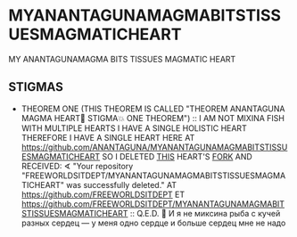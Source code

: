 # MYANANTAGUNAMAGMABITSTISSUESMAGMATICHEART

MY ANANTAGUNAMAGMA BITS TISSUES MAGMATIC HEART

## STIGMAS

 * THEOREM ONE (THIS THEOREM IS CALLED "THEOREM ANANTAGUNA MAGMA HEART💚 STIGMA💥 ONE THEOREM") :: I AM NOT MIXINA FISH WITH MULTIPLE HEARTS I HAVE A SINGLE HOLISTIC HEART THEREFORE I HAVE A SINGLE HEART HERE AT https://github.com/ANANTAGUNA/MYANANTAGUNAMAGMABITSTISSUESMAGMATICHEART SO I DELETED [THIS](https://github.com/ANANTAGUNA/MYANANTAGUNAMAGMABITSTISSUESMAGMATICHEART) HEART'S [FORK](https://github.com/FREEWORLDSITDEPT/MYANANTAGUNAMAGMABITSTISSUESMAGMATICHEART) AND RECEIVED: ∢ "Your repository "FREEWORLDSITDEPT/MYANANTAGUNAMAGMABITSTISSUESMAGMATICHEART" was successfully deleted." AT https://github.com/FREEWORLDSITDEPT ET https://github.com/FREEWORLDSITDEPT/MYANANTAGUNAMAGMABITSTISSUESMAGMATICHEART :: Q.E.D. 💚 И я не миксина рыба с кучей разных сердец — у меня одно сердце и больше сердец мне не надо
        
